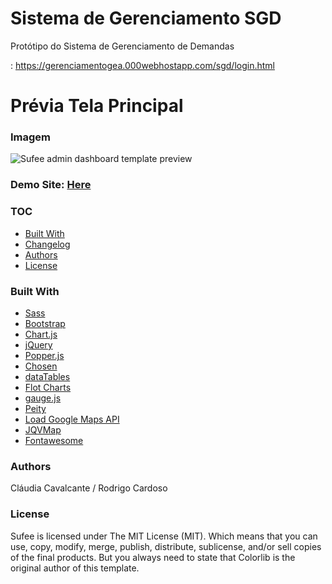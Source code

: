 # Sistema de Gerenciamento SGD
Protótipo do Sistema de Gerenciamento de Demandas

: https://gerenciamentogea.000webhostapp.com/sgd/login.html

# Prévia Tela Principal

### Imagem

![Sufee admin dashboard template preview](https://gerenciamentogea.000webhostapp.com/sgd/tela_principal.PNG)



### Demo Site: [Here](https://gerenciamentogea.000webhostapp.com/sgd/login.html)

### TOC
- [Built With](#built-with)
- [Changelog](#changelog)
- [Authors](#authors)
- [License](#license)

### Built With

- [Sass](http://sass-lang.com/)
- [Bootstrap](http://getbootstrap.com/)
- [Chart.js](http://www.chartjs.org/)
- [jQuery](https://jquery.com/)
- [Popper.js](https://popper.js.org/)
- [Chosen](https://harvesthq.github.io/chosen/)
- [dataTables](https://datatables.net/)
- [Flot Charts](http://www.flotcharts.org/)
- [gauge.js](http://bernii.github.io/gauge.js/)
- [Peity](http://benpickles.github.io/peity/)
- [Load Google Maps API](https://github.com/yuanqing/load-google-maps-api)
- [JQVMap](https://jqvmap.com/)
- [Fontawesome](http://fontawesome.io/)



### Authors
Cláudia Cavalcante / Rodrigo Cardoso
### License

Sufee is licensed under The MIT License (MIT). Which means that you can use, copy, modify, merge, publish, distribute, sublicense, and/or sell copies of the final products. But you always need to state that Colorlib is the original author of this template.

